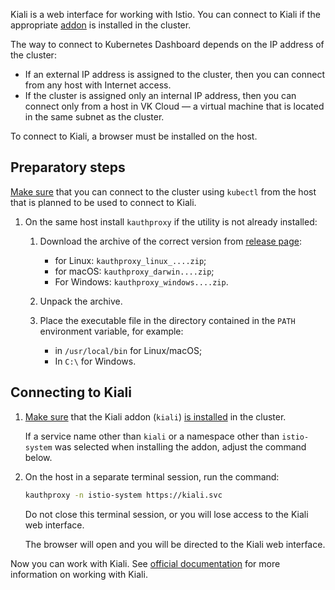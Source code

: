 Kiali is a web interface for working with Istio. You can connect to Kiali if the appropriate [addon](../../concepts/addons-and-settings/addons#kiali_4a5be2e9) is installed in the cluster.

The way to connect to Kubernetes Dashboard depends on the IP address of the cluster:

- If an external IP address is assigned to the cluster, then you can connect from any host with Internet access.
- If the cluster is assigned only an internal IP address, then you can connect only from a host in VK Cloud — a virtual machine that is located in the same subnet as the cluster.

To connect to Kiali, a browser must be installed on the host.

## Preparatory steps

[Make sure](../kubectl#checking_the_connection_to_the_cluster) that you can connect to the cluster using `kubectl` from the host that is planned to be used to connect to Kiali.

1. On the same host install `kauthproxy` if the utility is not already installed:

   1. Download the archive of the correct version from [release page](https://github.com/int128/kauthproxy/releases):

      - for Linux: `kauthproxy_linux_....zip`;
      - for macOS: `kauthproxy_darwin....zip`;
      - For Windows: `kauthproxy_windows....zip`.

   1. Unpack the archive.

   1. Place the executable file in the directory contained in the `PATH` environment variable, for example:

      - in `/usr/local/bin` for Linux/macOS;
      - In `C:\` for Windows.

## Connecting to Kiali

1. [Make sure](../../operations/addons/manage-addons#viewing_addons) that the Kiali addon (`kiali`) [is installed](../../operations/addons/advanced-installation/install-advanced-kiali) in the cluster.

   <info>

   If a service name other than `kiali` or a namespace other than `istio-system` was selected when installing the addon, adjust the command below.

   </info>

1. On the host in a separate terminal session, run the command:

   ```bash
   kauthproxy -n istio-system https://kiali.svc
   ```

   <warn>

   Do not close this terminal session, or you will lose access to the Kiali web interface.

   </warn>

   The browser will open and you will be directed to the Kiali web interface.

Now you can work with Kiali. See [official documentation](https://kiali.io/docs/features/) for more information on working with Kiali.
